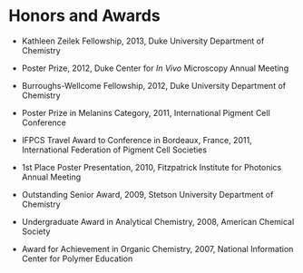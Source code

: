# Honors and Awards

* Kathleen Zeilek Fellowship, 2013, Duke University Department of Chemistry

* Poster Prize, 2012, Duke Center for *In Vivo* Microscopy Annual Meeting

* Burroughs-Wellcome Fellowship, 2012, Duke University Department of Chemistry

* Poster Prize in Melanins Category, 2011, International Pigment Cell Conference

* IFPCS Travel Award to Conference in Bordeaux, France, 2011, International Federation of Pigment Cell Societies

* 1st Place Poster Presentation, 2010, Fitzpatrick Institute for Photonics Annual Meeting

* Outstanding Senior Award, 2009, Stetson University Department of Chemistry	

* Undergraduate Award in Analytical Chemistry, 2008, American Chemical Society

* Award for Achievement in Organic Chemistry, 2007, National Information Center for Polymer Education
